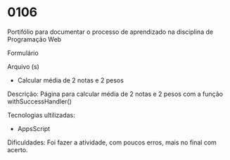 # 0106

Portifólio para documentar o processo de aprendizado na disciplina de Programação Web

   Formulário
  
   Arquivo (s)
    <ul>
      <li> Calcular média de 2 notas e 2 pesos</li>
    </ul>
    
   Descrição: Página para calcular média de 2 notas e 2 pesos com a função withSuccessHandler()
  
   Tecnologias ultilizadas:
    
   <ul>
      <li> AppsScript </li>
   </ul>
    
Dificuldades: Foi fazer a atividade, com poucos erros, mais no final com acerto.
